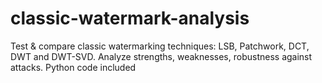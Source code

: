 # classic-watermark-analysis
Test &amp; compare classic watermarking techniques: LSB, Patchwork, DCT, DWT and DWT-SVD. Analyze strengths, weaknesses, robustness against attacks. Python code included

